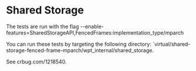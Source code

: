 # Shared Storage

The tests are run with the flag --enable-features=SharedStorageAPI,FencedFrames:implementation\_type/mparch

You can run these tests by targeting the following directory:
`virtual/shared-storage-fenced-frame-mparch/wpt_internal/shared_storage.

See crbug.com/1218540.
